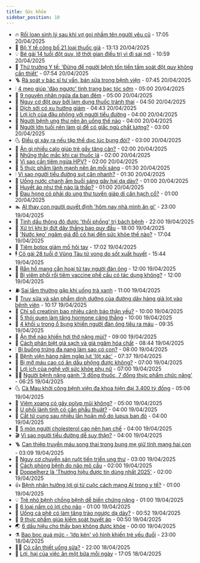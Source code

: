 ```yaml
---
title: Sức khỏe
sidebar_position: 10
---
```


<!-- vnexpress-suc-khoe:START -->
- 🔥 [Rối loạn sinh lý sau khi vợ gọi nhầm tên người yêu cũ](https://vnexpress.net/roi-loan-sinh-ly-sau-khi-vo-goi-nham-ten-nguoi-yeu-cu-4876291.html) - 17:05 20/04/2025
- 🥰 [Bộ Y tế công bố 21 loại thuốc giả](https://vnexpress.net/bo-y-te-cong-bo-21-loai-thuoc-gia-4876459.html) - 13:13 20/04/2025
- 💡 [Bé gái 14 tuổi đột quỵ, lỡ thời gian điều trị vì đi sai nơi](https://vnexpress.net/be-gai-14-tuoi-dot-quy-lo-thoi-gian-dieu-tri-vi-di-sai-noi-4876391.html) - 10:59 20/04/2025
- 🤗 [Thứ trưởng Y tế: &#39;Đừng để người bệnh tốn tiền tầm soát đột quỵ không cần thiết&#39;](https://vnexpress.net/thu-truong-y-te-dung-de-nguoi-benh-ton-tien-tam-soat-dot-quy-khong-can-thiet-4876321.html) - 07:54 20/04/2025
- 🪜 [Rà soát y bác sĩ tư vấn, bán sữa trong bệnh viện](https://vnexpress.net/ra-soat-y-bac-si-tu-van-ban-sua-trong-benh-vien-4876408.html) - 07:45 20/04/2025
- 🕯 [4 mẹo giúp &#39;đảo ngược&#39; tình trạng bạc tóc sớm](https://vnexpress.net/4-meo-giup-dao-nguoc-tinh-trang-bac-toc-som-4876148.html) - 05:00 20/04/2025
- 🤭 [9 nguyên nhân ngứa da ban đêm](https://vnexpress.net/9-nguyen-nhan-ngua-da-ban-dem-4876210.html) - 05:00 20/04/2025
- 👀 [Nguy cơ đột quỵ bởi lạm dụng thuốc tránh thai](https://vnexpress.net/nguy-co-dot-quy-boi-lam-dung-thuoc-tranh-thai-4876326.html) - 04:50 20/04/2025
- 🌋 [Dịch sởi có xu hướng giảm](https://vnexpress.net/dich-soi-co-xu-huong-giam-4876343.html) - 04:43 20/04/2025
- 🫶 [Lợi ích của đậu phộng với người tiểu đường](https://vnexpress.net/loi-ich-cua-dau-phong-voi-nguoi-tieu-duong-4876157.html) - 04:00 20/04/2025
- 🦆 [Người bệnh ung thư nên ăn uống thế nào](https://vnexpress.net/nguoi-benh-ung-thu-nen-an-uong-the-nao-4876058.html) - 04:00 20/04/2025
- 🚀 [Người lớn tuổi nên làm gì để có giấc ngủ chất lượng?](https://vnexpress.net/nguoi-lon-tuoi-nen-lam-gi-de-co-giac-ngu-chat-luong-4876133.html) - 03:00 20/04/2025
- 🌜 [Điều gì xảy ra nếu tập thể dục lúc bụng đói?](https://vnexpress.net/dieu-gi-xay-ra-neu-tap-the-duc-luc-bung-doi-4876251.html) - 03:00 20/04/2025
- 🧰 [Ăn gì nhiều calo giúp trẻ gầy tăng cân?](https://vnexpress.net/an-gi-nhieu-calo-giup-tre-gay-tang-can-4876250.html) - 02:00 20/04/2025
- 💫 [Những thắc mắc khi cai thuốc lá](https://vnexpress.net/nhung-thac-mac-khi-cai-thuoc-la-4875231.html) - 02:00 20/04/2025
- 🌝 [Vì sao cần tiêm ngừa HPV?](https://vnexpress.net/vi-sao-can-tiem-ngua-hpv-4872597.html) - 02:00 20/04/2025
- 🗽 [5 thực phẩm lành mạnh nên ăn mỗi sáng](https://vnexpress.net/5-thuc-pham-lanh-manh-nen-an-moi-sang-4876248.html) - 01:30 20/04/2025
- 🕯 [Vì sao người tiểu đường sụt cân nhanh?](https://vnexpress.net/vi-sao-nguoi-tieu-duong-sut-can-nhanh-4876043.html) - 01:30 20/04/2025
- 🦅 [Uống nước chanh ấm buổi sáng gây hại dạ dày?](https://vnexpress.net/uong-nuoc-chanh-am-buoi-sang-gay-hai-da-day-4874301.html) - 01:00 20/04/2025
- 🦆 [Huyết áp như thế nào là thấp?](https://vnexpress.net/huyet-ap-nhu-the-nao-la-thap-4876231.html) - 01:00 20/04/2025
- 🎊 [Đau họng có phải do ung thư tuyến giáp di căn hạch cổ?](https://vnexpress.net/dau-hong-co-phai-do-ung-thu-tuyen-giap-di-can-hach-co-4876045.html) - 01:00 20/04/2025
- 🏊 [AI thay con người quyết định &#39;hôm nay nhà mình ăn gì&#39;](https://vnexpress.net/ai-thay-con-nguoi-quyet-dinh-hom-nay-nha-minh-an-gi-4875800.html) - 23:00 19/04/2025
- 📝 [Tinh dầu thông đỏ được &#39;thổi phồng&#39; trị bách bệnh](https://vnexpress.net/tinh-dau-thong-do-duoc-thoi-phong-tri-bach-benh-4874580.html) - 22:00 19/04/2025
- 💯 [Xử trí khi bị đứt dây thắng bao quy đầu](https://vnexpress.net/xu-tri-khi-bi-dut-day-thang-bao-quy-dau-4873474.html) - 18:00 19/04/2025
- 🌊 [&#39;Nước kẹo&#39; ngâm giá đỗ có hại đến sức khỏe thế nào?](https://vnexpress.net/nuoc-keo-ngam-gia-do-co-hai-den-suc-khoe-the-nao-4876147.html) - 17:04 19/04/2025
- 🚀 [Tiêm botox giảm mồ hôi tay](https://vnexpress.net/tiem-botox-giam-mo-hoi-tay-4867638.html) - 17:02 19/04/2025
- 🕴 [Cô gái 28 tuổi ở Vũng Tàu tử vong do sốt xuất huyết](https://vnexpress.net/co-gai-28-tuoi-o-vung-tau-tu-vong-do-sot-xuat-huyet-4876235.html) - 15:44 19/04/2025
- 🗽 [Rắn hổ mang cắn hoại tử tay người đàn ông](https://vnexpress.net/ran-ho-mang-can-hoai-tu-tay-nguoi-dan-ong-4876028.html) - 12:00 19/04/2025
- 🎡 [Bị viêm phổi rồi tiêm vaccine phế cầu có tác dụng không?](https://vnexpress.net/bi-viem-phoi-roi-tiem-vaccine-phe-cau-co-tac-dung-khong-4876023.html) - 12:00 19/04/2025
- ⛽️ [Sai lầm thường gặp khi uống trà xanh](https://vnexpress.net/sai-lam-thuong-gap-khi-uong-tra-xanh-4876066.html) - 11:00 19/04/2025
- 🦆 [Truy sữa và sản phẩm dinh dưỡng của đường dây hàng giả lọt vào bệnh viện](https://vnexpress.net/truy-sua-va-san-pham-dinh-duong-cua-duong-day-hang-gia-lot-vao-benh-vien-4876166.html) - 10:17 19/04/2025
- 🤩 [Chỉ số creatinin bao nhiêu cảnh báo thận yếu?](https://vnexpress.net/chi-so-creatinin-bao-nhieu-canh-bao-than-yeu-4876115.html) - 10:00 19/04/2025
- 🦒 [5 thói quen làm tăng hormone căng thẳng](https://vnexpress.net/5-thoi-quen-lam-tang-hormone-cang-thang-4876044.html) - 10:00 19/04/2025
- 💫 [4 khối u trong ổ bụng khiến người đàn ông tiêu ra máu](https://vnexpress.net/4-khoi-u-trong-o-bung-khien-nguoi-dan-ong-tieu-ra-mau-4875311.html) - 09:35 19/04/2025
- 🐘 [Ăn thế nào khiến hơi thở nặng mùi?](https://vnexpress.net/an-the-nao-khien-hoi-tho-nang-mui-4876079.html) - 09:00 19/04/2025
- 🚀 [Cách phân biệt giá sạch và giá ngâm hóa chất](https://vnexpress.net/cach-phan-biet-gia-sach-va-gia-ngam-hoa-chat-4876145.html) - 08:44 19/04/2025
- 🕯 [Bị buồng trứng đa nang làm sao có con?](https://vnexpress.net/bi-buong-trung-da-nang-lam-sao-co-con-4876111.html) - 08:00 19/04/2025
- 🦏 [Bệnh viện hàng năm ngập lụt &#39;lột xác&#39;](https://vnexpress.net/benh-vien-hang-nam-ngap-lut-lot-xac-4876102.html) - 07:37 19/04/2025
- 🦄 [Bị mỡ máu cao có ăn dầu phộng được không?](https://vnexpress.net/bi-mo-mau-cao-co-an-dau-phong-duoc-khong-4876089.html) - 07:00 19/04/2025
- 🦒 [Lợi ích của nghệ với sức khỏe phụ nữ](https://vnexpress.net/loi-ich-cua-nghe-voi-suc-khoe-phu-nu-4875593.html) - 07:00 19/04/2025
- 👨‍🏫 [Người bệnh nặng gánh &#39;3 đồng thuốc, 7 đồng thực phẩm chức năng&#39;](https://vnexpress.net/nguoi-benh-nang-ganh-3-dong-thuoc-7-dong-thuc-pham-chuc-nang-4876040.html) - 06:25 19/04/2025
- 🌜 [Cà Mau khởi công bệnh viện đa khoa hiện đại 3.400 tỷ đồng](https://vnexpress.net/ca-mau-khoi-cong-benh-vien-da-khoa-hien-dai-3-400-ty-dong-4876057.html) - 05:06 19/04/2025
- 🚀 [Viêm xoang có gây polyp mũi không?](https://vnexpress.net/viem-xoang-co-gay-polyp-mui-khong-4876022.html) - 05:00 19/04/2025
- 💃 [U phổi lành tính có cần phẫu thuật?](https://vnexpress.net/u-phoi-lanh-tinh-co-can-phau-thuat-4876017.html) - 04:00 19/04/2025
- 💯 [Cắt tử cung sau nhiều lần hoãn mổ do lupus ban đỏ](https://vnexpress.net/cat-tu-cung-sau-nhieu-lan-hoan-mo-do-lupus-ban-do-4876011.html) - 04:00 19/04/2025
- 🤔 [5 món người cholesterol cao nên hạn chế](https://vnexpress.net/5-mon-nguoi-cholesterol-cao-nen-han-che-4876004.html) - 04:00 19/04/2025
- 🎬 [Vì sao người tiểu đường dễ suy thận?](https://vnexpress.net/vi-sao-nguoi-tieu-duong-de-suy-than-4876000.html) - 04:00 19/04/2025
- 🪜 [Can thiệp truyền máu song thai trong bụng mẹ giữ tính mạng hai con](https://vnexpress.net/can-thiep-truyen-mau-song-thai-trong-bung-me-giu-tinh-mang-hai-con-4875972.html) - 03:09 19/04/2025
- 🦣 [Nguy cơ chuyển sản ruột tiến triển ung thư](https://vnexpress.net/nguy-co-chuyen-san-ruot-tien-trien-ung-thu-4875997.html) - 03:00 19/04/2025
- 🧐 [Cách phòng bệnh do não mô cầu](https://vnexpress.net/cach-phong-benh-do-nao-mo-cau-4875969.html) - 02:00 19/04/2025
- 🤡 [Doppelherz là &#39;Thương hiệu được tin dùng nhất 2025&#39;](https://vnexpress.net/doppelherz-la-thuong-hieu-duoc-tin-dung-nhat-2025-4875735.html) - 02:00 19/04/2025
- 👍 [Bệnh nhân hưởng lợi gì từ cuộc cách mạng AI trong y tế?](https://vnexpress.net/benh-nhan-huong-loi-gi-tu-cuoc-cach-mang-ai-trong-y-te-4875644.html) - 01:00 19/04/2025
- 💡 [Trẻ nhỏ bệnh chồng bệnh dễ biến chứng nặng](https://vnexpress.net/tre-nho-benh-chong-benh-de-bien-chung-nang-4875909.html) - 01:00 19/04/2025
- 💯 [6 loại nấm có lợi cho não](https://vnexpress.net/6-loai-nam-co-loi-cho-nao-4875897.html) - 01:00 19/04/2025
- 🧠 [Uống cà phê có làm tăng trào ngược dạ dày?](https://vnexpress.net/uong-ca-phe-co-lam-tang-trao-nguoc-da-day-4875309.html) - 00:52 19/04/2025
- 🎡 [9 thực phẩm giúp kiểm soát huyết áp](https://vnexpress.net/9-thuc-pham-giup-kiem-soat-huyet-ap-4875270.html) - 00:50 19/04/2025
- 🌏 [6 dấu hiệu cho thấy bạn không được khỏe](https://vnexpress.net/6-dau-hieu-cho-thay-ban-khong-duoc-khoe-4875805.html) - 00:00 19/04/2025
- ⚗️ [Bao bọc quá mức - &#39;lớp kén&#39; vô hình khiến trẻ yếu đuối](https://vnexpress.net/bao-boc-qua-muc-lop-ken-vo-hinh-khien-tre-yeu-duoi-4873475.html) - 23:00 18/04/2025
- 👨‍🏫 [Có cần thiết uống sữa?](https://vnexpress.net/co-can-thiet-uong-sua-4874869.html) - 22:00 18/04/2025
- 🤖 [Lợi, hại của việc ăn một bữa mỗi ngày](https://vnexpress.net/loi-hai-cua-viec-an-mot-bua-moi-ngay-4874624.html) - 17:05 18/04/2025<!-- vnexpress-suc-khoe:END -->
